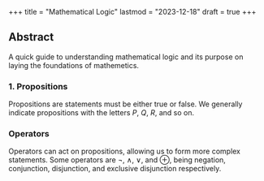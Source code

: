 +++
title = "Mathematical Logic"
lastmod = "2023-12-18"
draft = true
+++

<div class="padded">

## **Abstract**  

A quick guide to understanding mathematical logic and its purpose on laying the foundations of mathemetics.

</div>

<h3 class="centered">1. Propositions</h3>

<div class="padded">

Propositions are statements must be either true or false. We generally indicate propositions with the letters *P*, *Q*, *R*, and so on.

</div>

<div class="padded">

<h3>Operators</h3>

Operators can act on propositions, allowing us to form more complex statements. Some operators are &not;, &and;, &or;, and &oplus;, being negation, conjunction, disjunction, and exclusive disjunction respectively.

</div>

